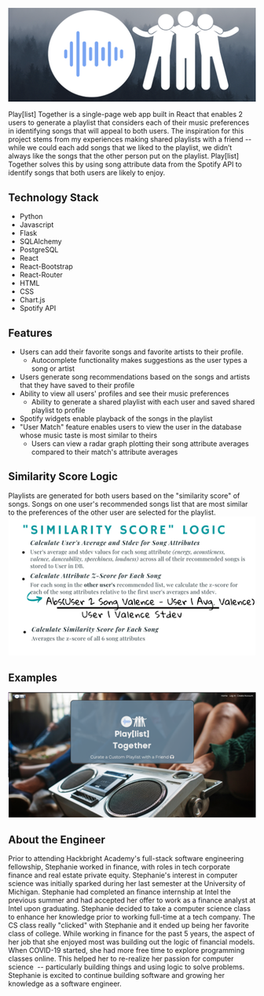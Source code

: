 ![alt text](static/img/wide-logo.png)

Play[list] Together is a single-page web app built in React that enables 2 users to generate a playlist that considers each of their music preferences in identifying songs that will appeal to both users. The inspiration for this project stems from my experiences making shared playlists with a friend -- while we could each add songs that we liked to the playlist, we didn’t always like the songs that the other person put on the playlist. Play[list] Together solves this by using song attribute data from the Spotify API to identify songs that both users are likely to enjoy. 




## Technology Stack
- Python
- Javascript
- Flask
- SQLAlchemy
- PostgreSQL
- React
- React-Bootstrap
- React-Router
- HTML
- CSS
- Chart.js
- Spotify API

## Features
- Users can add their favorite songs and favorite artists to their profile.
    - Autocomplete functionality makes suggestions as the user types a song or artist
- Users generate song recommendations based on the songs and artists that they have saved to their profile
- Ability to view all users' profiles and see their music preferences
    - Ability to generate a shared playlist with each user and saved shared playlist to profile
- Spotify widgets enable playback of the songs in the playlist
- "User Match" feature enables users to view the user in the database whose music taste is most similar to theirs
    - Users can view a radar graph plotting their song attribute averages compared to their match's attribute averages

## Similarity Score Logic
Playlists are generated for both users based on the "similarity score" of songs. Songs on one user's recommended songs list that are most similar to the preferences of the other user are selected for the playlist.
![alt text](static/img/logic.png)

## Examples
![alt text](static/img/homepage.png)


## About the Engineer
Prior to attending Hackbright Academy's full-stack software engineering fellowship, Stephanie worked in finance, with roles in tech corporate finance and real estate private equity. Stephanie's interest in computer science was initially sparked during her last semester at the University of Michigan. Stephanie had completed an finance internship at Intel the previous summer and had accepted her offer to work as a finance analyst at Intel upon graduating. Stephanie decided to take a computer science class to enhance her knowledge prior to working full-time at a tech company. The CS class really "clicked" with Stephanie and it ended up being her favorite class of college. While working in finance for the past 5 years, the aspect of her job that she enjoyed most was building out the logic of financial models. When COVID-19 started, she had more free time to explore programming classes online. This helped her to re-realize her passion for computer science  -- particularly building things and using logic to solve problems. Stephanie is excited to continue building software and growing her knowledge as a software engineer.